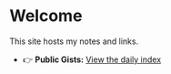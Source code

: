 # Welcome

This site hosts my notes and links.

- 👉 **Public Gists:** [View the daily index](https://github.richlewis007.com/public-gists-from-Rich-Lewis/)
